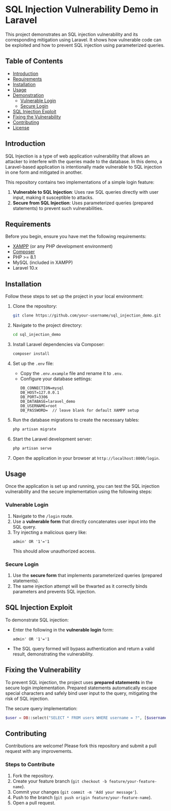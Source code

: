 
# SQL Injection Vulnerability Demo in Laravel

This project demonstrates an SQL injection vulnerability and its corresponding mitigation using Laravel. It shows how vulnerable code can be exploited and how to prevent SQL injection using parameterized queries.

## Table of Contents

- [Introduction](#introduction)
- [Requirements](#requirements)
- [Installation](#installation)
- [Usage](#usage)
- [Demonstration](#demonstration)
  - [Vulnerable Login](#vulnerable-login)
  - [Secure Login](#secure-login)
- [SQL Injection Exploit](#sql-injection-exploit)
- [Fixing the Vulnerability](#fixing-the-vulnerability)
- [Contributing](#contributing)
- [License](#license)

## Introduction

SQL Injection is a type of web application vulnerability that allows an attacker to interfere with the queries made to the database. In this demo, a Laravel-based application is intentionally made vulnerable to SQL injection in one form and mitigated in another.

This repository contains two implementations of a simple login feature:
1. **Vulnerable to SQL Injection**: Uses raw SQL queries directly with user input, making it susceptible to attacks.
2. **Secure from SQL Injection**: Uses parameterized queries (prepared statements) to prevent such vulnerabilities.

## Requirements

Before you begin, ensure you have met the following requirements:

- [XAMPP](https://www.apachefriends.org/) (or any PHP development environment)
- [Composer](https://getcomposer.org/)
- PHP >= 8.1
- MySQL (included in XAMPP)
- Laravel 10.x

## Installation

Follow these steps to set up the project in your local environment:

1. Clone the repository:
   ```bash
   git clone https://github.com/your-username/sql_injection_demo.git
   ```

2. Navigate to the project directory:
   ```bash
   cd sql_injection_demo
   ```

3. Install Laravel dependencies via Composer:
   ```bash
   composer install
   ```

4. Set up the `.env` file:
   - Copy the `.env.example` file and rename it to `.env`.
   - Configure your database settings:
     ```env
     DB_CONNECTION=mysql
     DB_HOST=127.0.0.1
     DB_PORT=3306
     DB_DATABASE=laravel_demo
     DB_USERNAME=root
     DB_PASSWORD=  // leave blank for default XAMPP setup
     ```

5. Run the database migrations to create the necessary tables:
   ```bash
   php artisan migrate
   ```

6. Start the Laravel development server:
   ```bash
   php artisan serve
   ```

7. Open the application in your browser at `http://localhost:8000/login`.

## Usage

Once the application is set up and running, you can test the SQL injection vulnerability and the secure implementation using the following steps:

### Vulnerable Login

1. Navigate to the `/login` route.
2. Use a **vulnerable form** that directly concatenates user input into the SQL query.
3. Try injecting a malicious query like:
   ```
   admin' OR '1'='1
   ```
   This should allow unauthorized access.

### Secure Login

1. Use the **secure form** that implements parameterized queries (prepared statements).
2. The same injection attempt will be thwarted as it correctly binds parameters and prevents SQL injection.

## SQL Injection Exploit

To demonstrate SQL injection:
- Enter the following in the **vulnerable login** form:
  ```
  admin' OR '1'='1
  ```
- The SQL query formed will bypass authentication and return a valid result, demonstrating the vulnerability.

## Fixing the Vulnerability

To prevent SQL injection, the project uses **prepared statements** in the secure login implementation. Prepared statements automatically escape special characters and safely bind user input to the query, mitigating the risk of SQL injection.

The secure query implementation:
```php
$user = DB::select("SELECT * FROM users WHERE username = ?", [$username]);
```

## Contributing

Contributions are welcome! Please fork this repository and submit a pull request with any improvements.

### Steps to Contribute

1. Fork the repository.
2. Create your feature branch (`git checkout -b feature/your-feature-name`).
3. Commit your changes (`git commit -m 'Add your message'`).
4. Push to the branch (`git push origin feature/your-feature-name`).
5. Open a pull request.

